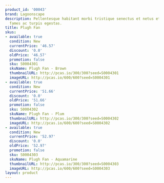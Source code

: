 ```yaml
---
product_id: '00043'
brand: Lagoonscape
description: Pellentesque habitant morbi tristique senectus et netus et malesuada
  fames ac turpis egestas.
title: Plugh Fan
skus:
- available: true
  condition: New
  currentPrice: '46.57'
  discount: '0.0'
  oldPrice: '46.57'
  promotion: false
  sku: S0004301
  skuName: Plugh Fan - Brown
  thumbnailURL: http://pcas.io/300/300?seed=S0004301
  imageURL: http://pcas.io/600/600?seed=S0004301
- available: true
  condition: New
  currentPrice: '51.66'
  discount: '0.0'
  oldPrice: '51.66'
  promotion: false
  sku: S0004302
  skuName: Plugh Fan - Plum
  thumbnailURL: http://pcas.io/300/300?seed=S0004302
  imageURL: http://pcas.io/600/600?seed=S0004302
- available: true
  condition: New
  currentPrice: '52.97'
  discount: '0.0'
  oldPrice: '52.97'
  promotion: false
  sku: S0004303
  skuName: Plugh Fan - Aquamarine
  thumbnailURL: http://pcas.io/300/300?seed=S0004303
  imageURL: http://pcas.io/600/600?seed=S0004303
layout: product
---
```


